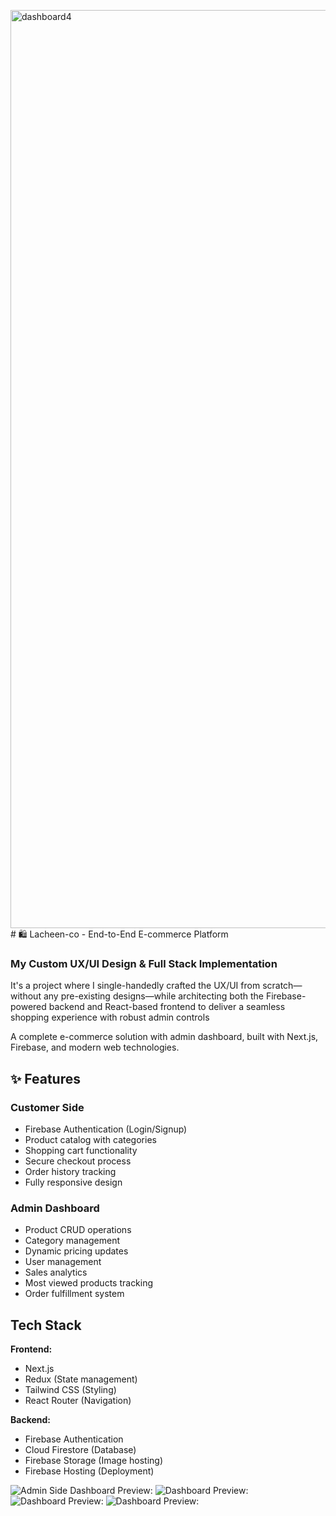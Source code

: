 <img width="1469" alt="dashboard4" src="https://github.com/user-attachments/assets/56ace24a-e136-44fd-90f6-4499f2119b04" /># 🛍️ Lacheen-co - End-to-End E-commerce Platform
### My Custom UX/UI Design & Full Stack Implementation

It's a project where I single-handedly crafted the UX/UI from scratch—without any pre-existing designs—while architecting both the Firebase-powered backend and React-based frontend to deliver a seamless shopping experience with robust admin controls

A complete e-commerce solution with admin dashboard, built with Next.js, Firebase, and modern web technologies.

## ✨ Features

###  Customer Side
-  Firebase Authentication (Login/Signup)
-  Product catalog with categories
-  Shopping cart functionality
-  Secure checkout process
-  Order history tracking
-  Fully responsive design

###  Admin Dashboard
-  Product CRUD operations
-  Category management
-  Dynamic pricing updates
-  User management
-  Sales analytics
-  Most viewed products tracking
-  Order fulfillment system

##  Tech Stack

**Frontend:**
- Next.js
- Redux (State management)
- Tailwind CSS (Styling)
- React Router (Navigation)

**Backend:**
- Firebase Authentication
- Cloud Firestore (Database)
- Firebase Storage (Image hosting)
- Firebase Hosting (Deployment)

![Admin Side Dashboard Preview:](https://lacheen-co.vercel.app/images/dashboard/dashboard1.png)
![Dashboard Preview:](https://lacheen-co.vercel.app/images/dashboard/dashboard2.png)
![Dashboard Preview:](https://lacheen-co.vercel.app/images/dashboard/dashboard3.png)
![Dashboard Preview:](https://lacheen-co.vercel.app/images/dashboard/dashboard4.png)






